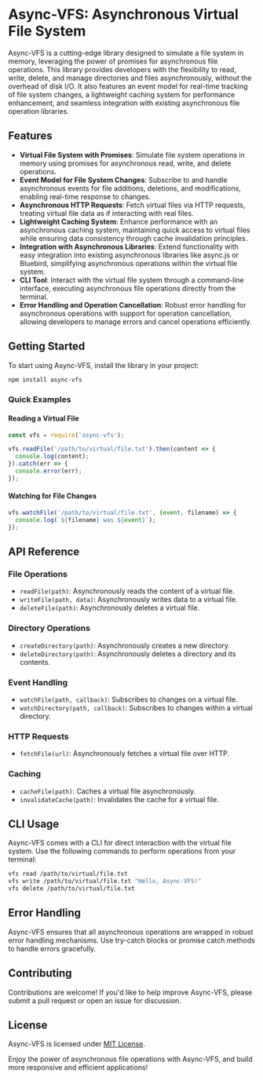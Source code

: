 
# Async-VFS: Asynchronous Virtual File System

Async-VFS is a cutting-edge library designed to simulate a file system in memory, leveraging the power of promises for asynchronous file operations. This library provides developers with the flexibility to read, write, delete, and manage directories and files asynchronously, without the overhead of disk I/O. It also features an event model for real-time tracking of file system changes, a lightweight caching system for performance enhancement, and seamless integration with existing asynchronous file operation libraries.

## Features

- **Virtual File System with Promises**: Simulate file system operations in memory using promises for asynchronous read, write, and delete operations.
- **Event Model for File System Changes**: Subscribe to and handle asynchronous events for file additions, deletions, and modifications, enabling real-time response to changes.
- **Asynchronous HTTP Requests**: Fetch virtual files via HTTP requests, treating virtual file data as if interacting with real files.
- **Lightweight Caching System**: Enhance performance with an asynchronous caching system, maintaining quick access to virtual files while ensuring data consistency through cache invalidation principles.
- **Integration with Asynchronous Libraries**: Extend functionality with easy integration into existing asynchronous libraries like async.js or Bluebird, simplifying asynchronous operations within the virtual file system.
- **CLI Tool**: Interact with the virtual file system through a command-line interface, executing asynchronous file operations directly from the terminal.
- **Error Handling and Operation Cancellation**: Robust error handling for asynchronous operations with support for operation cancellation, allowing developers to manage errors and cancel operations efficiently.

## Getting Started

To start using Async-VFS, install the library in your project:

```bash
npm install async-vfs
```

### Quick Examples

#### Reading a Virtual File

```javascript
const vfs = require('async-vfs');

vfs.readFile('/path/to/virtual/file.txt').then(content => {
  console.log(content);
}).catch(err => {
  console.error(err);
});
```

#### Watching for File Changes

```javascript
vfs.watchFile('/path/to/virtual/file.txt', (event, filename) => {
  console.log(`${filename} was ${event}`);
});
```

## API Reference

### File Operations

- `readFile(path)`: Asynchronously reads the content of a virtual file.
- `writeFile(path, data)`: Asynchronously writes data to a virtual file.
- `deleteFile(path)`: Asynchronously deletes a virtual file.

### Directory Operations

- `createDirectory(path)`: Asynchronously creates a new directory.
- `deleteDirectory(path)`: Asynchronously deletes a directory and its contents.

### Event Handling

- `watchFile(path, callback)`: Subscribes to changes on a virtual file.
- `watchDirectory(path, callback)`: Subscribes to changes within a virtual directory.

### HTTP Requests

- `fetchFile(url)`: Asynchronously fetches a virtual file over HTTP.

### Caching

- `cacheFile(path)`: Caches a virtual file asynchronously.
- `invalidateCache(path)`: Invalidates the cache for a virtual file.

## CLI Usage

Async-VFS comes with a CLI for direct interaction with the virtual file system. Use the following commands to perform operations from your terminal:

```bash
vfs read /path/to/virtual/file.txt
vfs write /path/to/virtual/file.txt "Hello, Async-VFS!"
vfs delete /path/to/virtual/file.txt
```

## Error Handling

Async-VFS ensures that all asynchronous operations are wrapped in robust error handling mechanisms. Use try-catch blocks or promise catch methods to handle errors gracefully.

## Contributing

Contributions are welcome! If you'd like to help improve Async-VFS, please submit a pull request or open an issue for discussion.

## License

Async-VFS is licensed under [MIT License](LICENSE).

Enjoy the power of asynchronous file operations with Async-VFS, and build more responsive and efficient applications!
